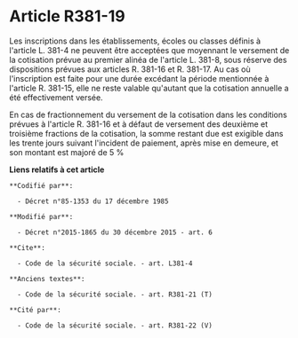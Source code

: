 # Article R381-19

Les inscriptions dans les établissements, écoles ou classes définis à l'article L. 381-4 ne peuvent être acceptées que
moyennant le versement de la cotisation prévue au premier alinéa de l'article L. 381-8,  sous réserve des dispositions
prévues aux articles R. 381-16 et R. 381-17. Au cas où l'inscription est faite pour une durée excédant la période mentionnée
à l'article R. 381-15, elle ne reste valable qu'autant que la cotisation annuelle a été effectivement versée.

En cas de fractionnement du versement de la cotisation dans les conditions prévues à l'article R. 381-16 et à défaut de
versement des deuxième et troisième fractions de la cotisation, la somme restant due est exigible dans les trente jours
suivant l'incident de paiement, après mise en demeure, et son montant est majoré de 5 %

**Liens relatifs à cet article**

	**Codifié par**:

	  - Décret n°85-1353 du 17 décembre 1985

	**Modifié par**:

	  - Décret n°2015-1865 du 30 décembre 2015 - art. 6

	**Cite**:

	  - Code de la sécurité sociale. - art. L381-4

	**Anciens textes**:

	  - Code de la sécurité sociale. - art. R381-21 (T)

	**Cité par**:

	  - Code de la sécurité sociale. - art. R381-22 (V)
